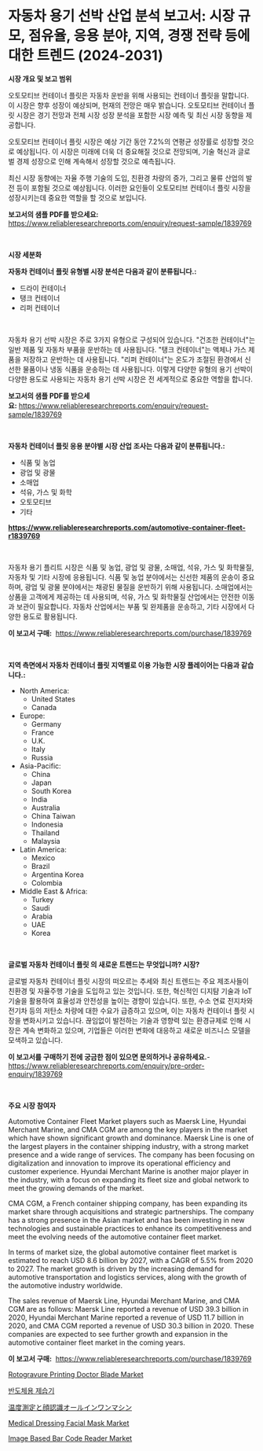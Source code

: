 <p><h1>자동차 용기 선박 산업 분석 보고서: 시장 규모, 점유율, 응용 분야, 지역, 경쟁 전략 등에 대한 트렌드 (2024-2031)</h1></p><p><strong>시장 개요 및 보고 범위</strong></p>
<p><p>오토모티브 컨테이너 플릿은 자동차 운반을 위해 사용되는 컨테이너 플릿을 말합니다. 이 시장은 향후 성장이 예상되며, 현재의 전망은 매우 밝습니다. 오토모티브 컨테이너 플릿 시장은 경기 전망과 전체 시장 성장 분석을 포함한 시장 예측 및 최신 시장 동향을 제공합니다. </p><p>오토모티브 컨테이너 플릿 시장은 예상 기간 동안 7.2%의 연평균 성장률로 성장할 것으로 예상됩니다. 이 시장은 미래에 더욱 더 중요해질 것으로 전망되며, 기술 혁신과 글로벌 경제 성장으로 인해 계속해서 성장할 것으로 예측됩니다. </p><p>최신 시장 동향에는 자율 주행 기술의 도입, 친환경 차량의 증가, 그리고 물류 산업의 발전 등이 포함될 것으로 예상됩니다. 이러한 요인들이 오토모티브 컨테이너 플릿 시장을 성장시키는데 중요한 역할을 할 것으로 보입니다.</p></p>
<p><strong>보고서의 샘플 PDF를 받으세요:</strong> <a href="https://www.reliableresearchreports.com/enquiry/request-sample/1839769">https://www.reliableresearchreports.com/enquiry/request-sample/1839769</a></p>
<p>&nbsp;</p>
<p><strong>시장 세분화</strong></p>
<p><strong>자동차 컨테이너 플릿 유형별 시장 분석은 다음과 같이 분류됩니다.:</strong></p>
<p><ul><li>드라이 컨테이너</li><li>탱크 컨테이너</li><li>리퍼 컨테이너</li></ul></p>
<p>&nbsp;</p>
<p><p>자동차 용기 선박 시장은 주로 3가지 유형으로 구성되어 있습니다. "건조한 컨테이너"는 일반 제품 및 자동차 부품을 운반하는 데 사용됩니다. "탱크 컨테이너"는 액체나 가스 제품을 저장하고 운반하는 데 사용됩니다. "리퍼 컨테이너"는 온도가 조절된 환경에서 신선한 물품이나 냉동 식품을 운송하는 데 사용됩니다. 이렇게 다양한 유형의 용기 선박이 다양한 용도로 사용되는 자동차 용기 선박 시장은 전 세계적으로 중요한 역할을 합니다.</p></p>
<p><strong>보고서의 샘플 PDF를 받으세요:</strong>&nbsp;<a href="https://www.reliableresearchreports.com/enquiry/request-sample/1839769">https://www.reliableresearchreports.com/enquiry/request-sample/1839769</a></p>
<p>&nbsp;</p>
<p><strong> 자동차 컨테이너 플릿 응용 분야별 시장 산업 조사는 다음과 같이 분류됩니다.:</strong></p>
<p><ul><li>식품 및 농업</li><li>광업 및 광물</li><li>소매업</li><li>석유, 가스 및 화학</li><li>오토모티브</li><li>기타</li></ul></p>
<p><strong><a href="https://www.reliableresearchreports.com/automotive-container-fleet-r1839769">https://www.reliableresearchreports.com/automotive-container-fleet-r1839769</a></strong></p>
<p>&nbsp;</p>
<p><p>자동차 용기 플리트 시장은 식품 및 농업, 광업 및 광물, 소매업, 석유, 가스 및 화학물질, 자동차 및 기타 시장에 응용됩니다. 식품 및 농업 분야에서는 신선한 제품의 운송이 중요하며, 광업 및 광물 분야에서는 채광된 물질을 운반하기 위해 사용됩니다. 소매업에서는 상품을 고객에게 제공하는 데 사용되며, 석유, 가스 및 화학물질 산업에서는 안전한 이동과 보관이 필요합니다. 자동차 산업에서는 부품 및 완제품을 운송하고, 기타 시장에서 다양한 용도로 활용됩니다.</p></p>
<p><strong>이 보고서 구매:</strong>&nbsp; <a href="https://www.reliableresearchreports.com/purchase/1839769">https://www.reliableresearchreports.com/purchase/1839769</a></p>
<p>&nbsp;</p>
<p><strong>지역 측면에서 자동차 컨테이너 플릿 지역별로 이용 가능한 시장 플레이어는 다음과 같습니다.:</strong></p>
<p><ul>
    <li>
        North America:
        <ul>
            <li>United States</li>
            <li>Canada</li>
        </ul>
    </li>
    <li>
        Europe:
        <ul>
            <li>Germany</li>
            <li>France</li>
            <li>U.K.</li>
            <li>Italy</li>
            <li>Russia</li>
        </ul>
    </li>
    <li>
        Asia-Pacific:
        <ul>
            <li>China</li>
            <li>Japan</li>
            <li>South Korea</li>
            <li>India</li>
            <li>Australia</li>
            <li>China Taiwan</li>
            <li>Indonesia</li>
            <li>Thailand</li>
            <li>Malaysia</li>
        </ul>
    </li>
    <li>
        Latin America:
        <ul>
            <li>Mexico</li>
            <li>Brazil</li>
            <li>Argentina Korea</li>
            <li>Colombia</li>
        </ul>
    </li>
    <li>
        Middle East & Africa:
        <ul>
            <li>Turkey</li>
            <li>Saudi</li>
            <li>Arabia</li>
            <li>UAE</li>
            <li>Korea</li>
        </ul>
    </li>
    </ul></p>
<p>&nbsp;</p>
<p><strong>글로벌 자동차 컨테이너 플릿 의 새로운 트렌드는 무엇입니까? 시장?</strong></p>
<p><p>글로벌 자동차 컨테이너 플릿 시장의 떠오르는 추세와 최신 트렌드는 주요 제조사들이 친환경 및 자율주행 기술을 도입하고 있는 것입니다. 또한, 혁신적인 디지턈 기술과 IoT 기술을 활용하여 효율성과 안전성을 높이는 경향이 있습니다. 또한, 수소 연료 전지차와 전기차 등의 저탄소 차량에 대한 수요가 급증하고 있으며, 이는 자동차 컨테이너 플릿 시장을 변화시키고 있습니다. 끊임없이 발전하는 기술과 영향력 있는 환경규제로 인해 시장은 계속 변화하고 있으며, 기업들은 이러한 변화에 대응하고 새로운 비즈니스 모델을 모색하고 있습니다.</p></p>
<p><strong>이 보고서를 구매하기 전에 궁금한 점이 있으면 문의하거나 공유하세요.</strong>- <a href="https://www.reliableresearchreports.com/enquiry/pre-order-enquiry/1839769">https://www.reliableresearchreports.com/enquiry/pre-order-enquiry/1839769</a></p>
<p>&nbsp;</p>
<p><strong>주요 시장 참여자</strong></p>
<p><p>Automotive Container Fleet Market players such as Maersk Line, Hyundai Merchant Marine, and CMA CGM are among the key players in the market which have shown significant growth and dominance. Maersk Line is one of the largest players in the container shipping industry, with a strong market presence and a wide range of services. The company has been focusing on digitalization and innovation to improve its operational efficiency and customer experience. Hyundai Merchant Marine is another major player in the industry, with a focus on expanding its fleet size and global network to meet the growing demands of the market.</p><p>CMA CGM, a French container shipping company, has been expanding its market share through acquisitions and strategic partnerships. The company has a strong presence in the Asian market and has been investing in new technologies and sustainable practices to enhance its competitiveness and meet the evolving needs of the automotive container fleet market.</p><p>In terms of market size, the global automotive container fleet market is estimated to reach USD 8.6 billion by 2027, with a CAGR of 5.5% from 2020 to 2027. The market growth is driven by the increasing demand for automotive transportation and logistics services, along with the growth of the automotive industry worldwide.</p><p>The sales revenue of Maersk Line, Hyundai Merchant Marine, and CMA CGM are as follows: Maersk Line reported a revenue of USD 39.3 billion in 2020, Hyundai Merchant Marine reported a revenue of USD 11.7 billion in 2020, and CMA CGM reported a revenue of USD 30.3 billion in 2020. These companies are expected to see further growth and expansion in the automotive container fleet market in the coming years.</p></p>
<p><strong>이 보고서 구매:</strong>&nbsp;&nbsp;<a href="https://www.reliableresearchreports.com/purchase/1839769">https://www.reliableresearchreports.com/purchase/1839769</a></p>
<p><p><a href="https://issuu.com/reportprime-2/docs/rotogravure-printing-doctor-blade-market-size-2030">Rotogravure Printing Doctor Blade Market</a></p><p><a href="https://github.com/WilburKihn5676/Market-Research-Report-List-2/blob/main/1052645102710.md">반도체용 제습기</a></p><p><a href="https://github.com/zjkmgcs938405/Market-Research-Report-List-2/blob/main/2302840108017.md">温度測定と顔認識オールインワンマシン</a></p><p><a href="https://github.com/markusgodoy/Market-Research-Report-List-3/blob/main/medical-dressing-facial-mask-market.md">Medical Dressing Facial Mask Market</a></p><p><a href="https://issuu.com/reportprime-2/docs/image-based-bar-code-reader-market-size-2030.pptx">Image Based Bar Code Reader Market</a></p></p>